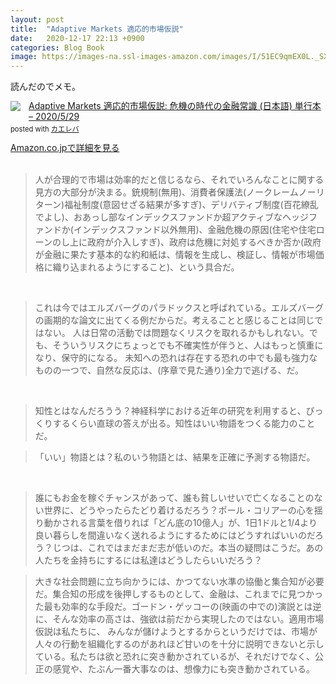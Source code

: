 ```yaml
---
layout: post
title:  "Adaptive Markets 適応的市場仮説"
date:   2020-12-17 22:13 +0900
categories: Blog Book
image: https://images-na.ssl-images-amazon.com/images/I/51EC9qmEX0L._SX341_BO1,204,203,200_.jpg
---
```

読んだのでメモ。


<div class="krb-amzlt-box" style="margin-bottom:0px;"><div class="krb-amzlt-image" style="float:left;margin:0px 12px 1px 0px;"><a href="https://www.amazon.co.jp/dp/4492654895/ref=as_li_ss_il?ie=UTF8&linkCode=li2&tag=peipeipe-22&linkId=ca9417c65b398e8d2c5f8ecd76c57440&language=ja_JP" target="_blank" rel="nofollow" rel="nofollow"><img border="0" src="//ws-fe.amazon-adsystem.com/widgets/q?_encoding=UTF8&ASIN=4492654895&Format= _SL250_&ID=AsinImage&MarketPlace=JP&ServiceVersion=20070822&WS=1&tag=peipeipe-22&language=ja_JP" ></a><img src="https://ir-jp.amazon-adsystem.com/e/ir?t=peipeipe-22&language=ja_JP&l=li2&o=9&a=4492654895" width="1" height="1" border="0" alt="" style="border:none !important; margin:0px !important;" /></div><div class="krb-amzlt-info" style="line-height:120%; margin-bottom: 10px"><div class="krb-amzlt-name" style="margin-bottom:10px;line-height:120%"><a href="https://www.amazon.co.jp/dp/4492654895/ref=as_li_ss_il?ie=UTF8&linkCode=li2&tag=peipeipe-22&linkId=ca9417c65b398e8d2c5f8ecd76c57440&language=ja_JP" name="amazletlink" target="_blank" rel="nofollow" rel="nofollow">Adaptive Markets 適応的市場仮説: 危機の時代の金融常識 (日本語) 単行本 – 2020/5/29</a><div class="krb-amzlt-powered-date" style="font-size:80%;margin-top:5px;line-height:120%">posted with <a href="https://kaereba.com/wind/" title="amazlet" target="_blank" rel="nofollow" rel="nofollow">カエレバ</a></div></div><div class="krb-amzlt-detail"></div><div class="krb-amzlt-sub-info" style="float: left;"><div class="krb-amzlt-link" style="margin-top: 5px"><a href="https://www.amazon.co.jp/dp/4492654895/ref=as_li_ss_il?ie=UTF8&linkCode=li2&tag=peipeipe-22&linkId=ca9417c65b398e8d2c5f8ecd76c57440&language=ja_JP" name="amazletlink" target="_blank" rel="nofollow" rel="nofollow">Amazon.co.jpで詳細を見る</a></div></div></div><div class="krb-amzlt-footer" style="clear: left"></div></div>
<br>
<blockquote>
人が合理的で市場は効率的だと信じるなら、それでいろんなことに関する見方の大部分が決まる。銃規制(無用)、消費者保護法(ノークレームノーリターン)福祉制度(意図せざる結果が多すぎ)、デリバティブ制度(百花繚乱でよし)、おあっし部なインデックスファンドか超アクティブなヘッジファンドか(インデックスファンド以外無用)、金融危機の原因(住宅や住宅ローンのし上に政府が介入しすぎ)、政府は危機に対処するべきか否か(政府が金融に果たす基本的な約和紙は、情報を生成し、検証し、情報が市場価格に織り込まれるようにすること)、という具合だ。
</blockquote>

<br>
<blockquote>
これは今ではエルズバーグのパラドックスと呼ばれている。エルズバーグの画期的な論文に出てくる例だからだ。考えることと感じることは同じではない。 人は日常の活動では問題なくリスクを取れるかもしれない。でも、そういうリスクにちょっとでも不確実性が伴うと、人はもっと慎重になり、保守的になる。 未知への恐れは存在する恐れの中でも最も強力なものの一つで、自然な反応は、(序章で見た通り)全力で逃げる、だ。<br>
</blockquote>
<br>
<blockquote>
知性とはなんだろうう？神経科学における近年の研究を利用すると、びっくりするくらい直球の答えが出る。知性はいい物語をつくる能力のことだ。</blockquote>
<blockquote>
「いい」物語とは？私のいう物語とは、結果を正確に予測する物語だ。
</blockquote>
<br>
<blockquote>
誰にもお金を稼ぐチャンスがあって、誰も貧しいせいで亡くなることのない世界に、どうやったらたどり着けるだろう？ポール・コリアーの心を揺り動かされる言葉を借りれば「どん底の10億人」が、1日1ドルと1/4より良い暮らしを間違いなく送れるようにするためにはどうすればいいのだろう？じつは、これではまだまだ志が低いのだ。本当の疑問はこうだ。あの人たちを金持ちにするには私達はどうしたらいいだろう？  
</blockquote>
<blockquote>
大きな社会問題に立ち向かうには、かつてない水準の協働と集合知が必要だ。集合知の形成を後押しするものとして、金融は、これまでに見つかった最も効率的な手段だ。ゴードン・ゲッコーの(映画の中での)演説とは逆に、そんな効率の高さは、強欲は前だから実現したのではない。適用市場仮説は私たちに、 みんなが儲けようとするからというだけでは、市場が人々の行動を組織化するのがあれほど甘いのを十分に説明できないと示している。私たちは欲と恐れに突き動かされているが、それだけでなく、公正の感覚や、たぶん一番大事なのは、想像力にも突き動かされている。
</blockquote>
